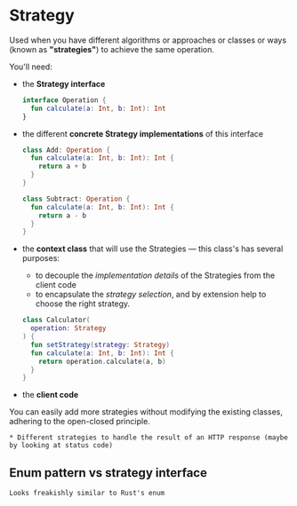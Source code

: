 # Strategy

Used when you have different algorithms or approaches or classes or ways (known as **"strategies"**) to achieve the same operation. 

You'll need:
* the **Strategy interface**

  ```kotlin
  interface Operation {
    fun calculate(a: Int, b: Int): Int
  }
  ```
  
* the different **concrete Strategy implementations** of this interface

  ```kotlin
  class Add: Operation {
    fun calculate(a: Int, b: Int): Int {
      return a + b
    }
  }

  class Subtract: Operation {
    fun calculate(a: Int, b: Int): Int {
      return a - b
    }
  }
  ```
  
* the **context class** that will use the Strategies — this class's has several purposes:
  * to decouple the _implementation details_ of the Strategies from the client code
  * to encapsulate the _strategy selection_, and by extension help to choose the right strategy. 
 
  ```kotlin
  class Calculator(
    operation: Strategy
  ) {
    fun setStrategy(strategy: Strategy)
    fun calculate(a: Int, b: Int): Int {
      return operation.calculate(a, b)
    }
  }
  ```
  
* the **client code**

You can easily add more strategies without modifying the existing classes, adhering to the open-closed principle.

~~~admonish example title="Examples"
* Different strategies to handle the result of an HTTP response (maybe by looking at status code)
~~~

## Enum pattern vs strategy interface

~~~admonish warning title="Like Rust enum"
Looks freakishly similar to Rust's enum
~~~


